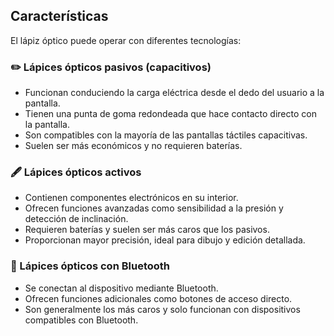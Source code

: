 ## Características
El lápiz óptico puede operar con diferentes tecnologías:

### ✏️ Lápices ópticos pasivos (capacitivos)

- Funcionan conduciendo la carga eléctrica desde el dedo del usuario a la pantalla.
- Tienen una punta de goma redondeada que hace contacto directo con la pantalla.
- Son compatibles con la mayoría de las pantallas táctiles capacitivas.
- Suelen ser más económicos y no requieren baterías.

### 🖋️ Lápices ópticos activos

- Contienen componentes electrónicos en su interior.
- Ofrecen funciones avanzadas como sensibilidad a la presión y detección de inclinación.
- Requieren baterías y suelen ser más caros que los pasivos.
- Proporcionan mayor precisión, ideal para dibujo y edición detallada.

### 🔵 Lápices ópticos con Bluetooth

- Se conectan al dispositivo mediante Bluetooth.
- Ofrecen funciones adicionales como botones de acceso directo.
- Son generalmente los más caros y solo funcionan con dispositivos compatibles con Bluetooth.
